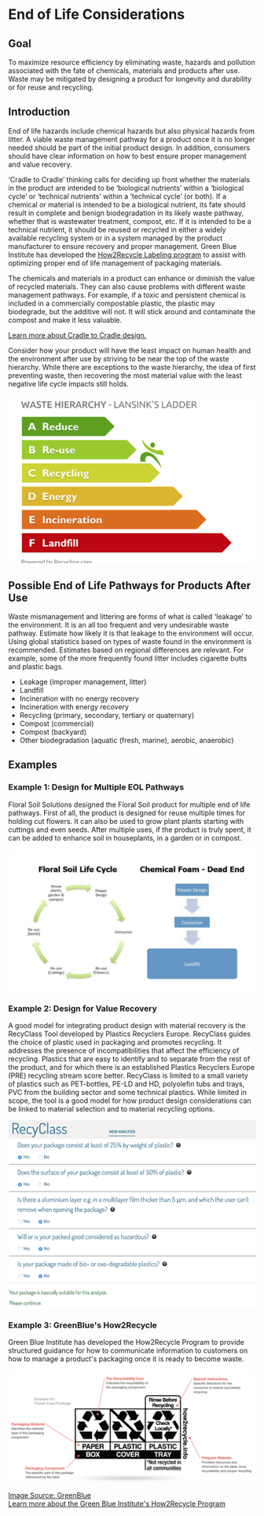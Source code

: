 
# End of Life Considerations

## Goal
To maximize resource efficiency by eliminating waste, hazards and pollution associated with the fate of chemicals, materials and products after use. Waste may be mitigated by designing a product for longevity and durability or for reuse and recycling.

## Introduction

End of life hazards include chemical hazards but also physical hazards from litter. A viable waste management pathway for a product once it is no longer needed should be part of the initial product design. In addition, consumers should have clear information on how to best ensure proper management and value recovery.

‘Cradle to Cradle’ thinking calls for deciding up front whether the materials in the product are intended to be ‘biological nutrients’ within a ‘biological cycle’ or ‘technical nutrients’ within a ‘technical cycle’ (or both). If a chemical or material is intended to be a biological nutrient, its fate should result in complete and benign biodegradation in its likely waste pathway, whether that is wastewater treatment, compost, etc. If it is intended to be a technical nutrient, it should be reused or recycled in either a widely available recycling system or in a system managed by the product manufacturer to ensure recovery and proper management. Green Blue Institute has developed the [How2Recycle Labeling program](http://greenblue.org/work/how2recycle/) to assist with optimizing proper end of life management of packaging materials.

The chemicals and materials in a product can enhance or diminish the value of recycled materials. They can also cause problems with different waste management pathways. For example, if a toxic and persistent chemical is included in a commercially compostable plastic, the plastic may biodegrade, but the additive will not. It will stick around and contaminate the compost and make it less valuable.

[Learn more about Cradle to Cradle design.](https://us.macmillan.com/cradletocradle/williammcdonough/9780865475878/)

Consider how your product will have the least impact on human health and the environment after use by striving to be near the top of the waste hierarchy. While there are exceptions to the waste hierarchy, the idea of first preventing waste, then recovering the most material value with the least negative life cycle impacts still holds.

![](https://github.com/NorthwestGreenChemistry/PrISM/blob/develop/app/assets/5-end-of-life/lansinks-ladder.png)

## Possible End of Life Pathways for Products After Use
Waste mismanagement and littering are forms of what is called 'leakage' to the environment. It is an all too frequent and very undesirable waste pathway. Estimate how likely it is that leakage to the environment will occur. Using global statistics based on types of waste found in the environment is recommended. Estimates based on regional differences are relevant. For example, some of the more frequently found litter includes cigarette butts and plastic bags.

- Leakage (improper management, litter)
- Landfill
- Incineration with no energy recovery
- Incineration with energy recovery
- Recycling (primary, secondary, tertiary or quaternary)
- Compost (commercial)
- Compost (backyard)
- Other biodegradation (aquatic (fresh, marine), aerobic, anaerobic)

## Examples

### Example 1: Design for Multiple EOL Pathways
Floral Soil Solutions designed the Floral Soil product for multiple end of life pathways. First of all, the product is designed for reuse multiple times for holding cut flowers. It can also be used to grow plant plants starting with cuttings and even seeds. After multiple uses, if the product is truly spent, it can be added to enhance soil in houseplants, in a garden or in compost.

![](https://github.com/NorthwestGreenChemistry/PrISM/blob/develop/app/assets/examples-tools-for-eol/floral-soil-lc.png)

### Example 2: Design for Value Recovery
A good model for integrating product design with material recovery is the RecyClass Tool developed by Plastics Recyclers Europe. RecyClass guides the choice of plastic used in packaging and promotes recycling. It addresses the presence of incompatibilities that affect the efficiency of recycling. Plastics that are easy to identify and to separate from the rest of the product, and for which there is an established Plastics Recyclers Europe (PRE) recycling stream score better. RecyClass is limited to a small variety of plastics such as PET-bottles, PE-LD and HD, polyolefin tubs and trays, PVC from the building sector and some technical plastics. While limited in scope, the tool is a good model for how product design considerations can be linked to material selection and to material recycling options.

![](https://github.com/NorthwestGreenChemistry/PrISM/blob/develop/app/assets/examples-tools-for-eol/recyclass.png)
![](https://github.com/NorthwestGreenChemistry/PrISM/blob/develop/app/assets/examples-tools-for-eol/recyclass2.png)

### Example 3: GreenBlue's How2Recycle
Green Blue Institute has developed the How2Recycle Program to provide structured guidance for how to communicate information to customers on how to manage a product's packaging once it is ready to become waste.

![](https://github.com/NorthwestGreenChemistry/PrISM/blob/develop/app/assets/examples-tools-for-eol/triple-p-recycling.png)

[Image Source: GreenBlue](http://greenblue.org/work/how2recycle/)<br>
[Learn more about the Green Blue Institute's How2Recycle Program](http://greenblue.org/work/how2recycle/)